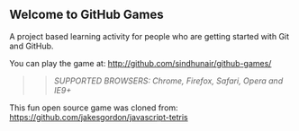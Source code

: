 ## Welcome to GitHub Games

A project based learning activity for people who are getting started with Git and GitHub.

You can play the game at: http://github.com/sindhunair/github-games/

>> _*SUPPORTED BROWSERS*: Chrome, Firefox, Safari, Opera and IE9+_

This fun open source game was cloned from: https://github.com/jakesgordon/javascript-tetris



